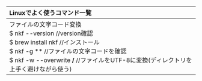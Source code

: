 | Linuxでよく使うコマンド一覧 |
|:--------------------------|
| ファイルの文字コード変換 <br> $ nkf --version     //version確認 <br> $ brew install nkf  //インストール <br> $ nkf -g **  //ファイルの文字コードを確認 <br> $ nkf -w --overwrite **/**  //ファイルをUTF-8に変換(ディレクトリを上手く避けながら使う) |
